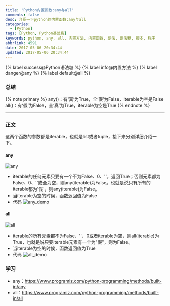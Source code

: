 ```yaml
---
title: 'Python内置函数:any与all'
comments: false
desc: 介绍一下python的内置函数:any与all
categories:
  - [Python]
tags: [Python, Python基础篇]
keywords: python, any, all, 内置方法, 内置函数, 语法, 语法糖, 脚本, 程序
abbrlink: 4591
date: 2017-05-06 20:34:44
updated: 2017-05-06 20:34:44
---
```


{% label success@Python语法糖 %} {% label info@内置方法 %} {% label danger@any %} {% label default@all %}

### 总结
{% note primary %}
any()：有‘真’为True，全‘假’为False，iterable为空是False
all()：有‘假’为False，全‘真’为True，iterable为空是True
{% endnote %}

<!--more-->
<hr />

### 正文

这两个函数的参数都是iterable，也就是list或者tuple，接下来分别详细介绍一下。

#### any

![any](any.png)

- iterable的任何元素只要有一个不为False、0、''，返回True；否则元素都为False、0、''或全为空，则any(iterable)为False。也就是说只有所有的iterable都为'假'，则any(iterable)为False。
- 当iterable为空的时候，函数返回值为False
- 代码
![any_demo](any_demo.png)
#### all

![all](all.png)

- iterable的所有元素都不为False、''、0或者iterable为空，则all(iterable)为True，也就是说只要iterable元素有一个为"假"，则为False。
- 当iterable为空的时候，函数返回值为True
- 代码
![all_demo](all_demo.png)

### 学习

* any：https://www.programiz.com/python-programming/methods/built-in/any
* all：https://www.programiz.com/python-programming/methods/built-in/all

